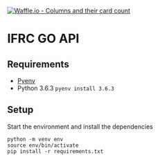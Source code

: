 [![Waffle.io - Columns and their card count](https://badge.waffle.io/IFRCGo/go-infrastructure.svg?columns=all)](https://waffle.io/IFRCGo/go-infrastructure)

# IFRC GO API

## Requirements

- [Pyenv](https://github.com/pyenv/pyenv)
- Python 3.6.3 `pyenv install 3.6.3`

## Setup

Start the environment and install the dependencies

```(python)
python -m venv env
source env/bin/activate
pip install -r requirements.txt
```

